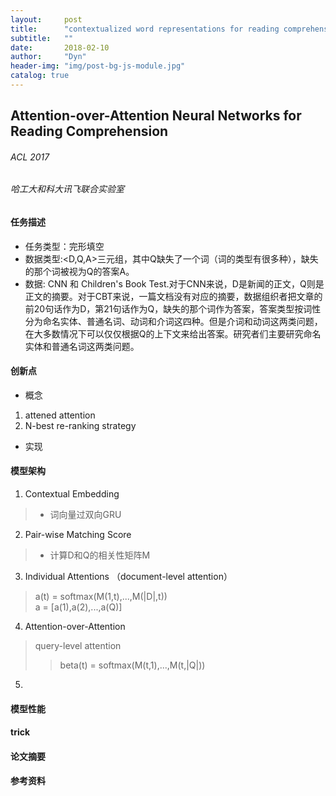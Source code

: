 ```yaml
---
layout:     post
title:      "contextualized word representations for reading comprehension"
subtitle:   ""
date:       2018-02-10
author:     "Dyn"
header-img: "img/post-bg-js-module.jpg"
catalog: true
---
```

## Attention-over-Attention Neural Networks for Reading Comprehension
###### ACL 2017
###### 哈工大和科大讯飞联合实验室

#### 任务描述
* 任务类型：完形填空  
* 数据类型:<D,Q,A>三元组，其中Q缺失了一个词（词的类型有很多种），缺失的那个词被视为Q的答案A。
* 数据: CNN 和 Children's Book Test.对于CNN来说，D是新闻的正文，Q则是正文的摘要。对于CBT来说，一篇文档没有对应的摘要，数据组织者把文章的前20句话作为D，第21句话作为Q，缺失的那个词作为答案，答案类型按词性分为命名实体、普通名词、动词和介词这四种。但是介词和动词这两类问题，在大多数情况下可以仅仅根据Q的上下文来给出答案。研究者们主要研究命名实体和普通名词这两类问题。

#### 创新点
* 概念
1. attened attention
2. N-best re-ranking strategy
* 实现 
#### 模型架构
1. Contextual Embedding
> * 词向量过双向GRU
2. Pair-wise Matching Score
> * 计算D和Q的相关性矩阵M
3. Individual Attentions （document-level attention）
> a(t) = softmax(M(1,t),...,M(|D|,t))  
> a = [a(1),a(2),...,a(Q)]
4. Attention-over-Attention
> query-level attention
>> beta(t) = softmax(M(t,1),...,M(t,|Q|))
5. 
#### 模型性能

#### trick


#### 论文摘要

#### 参考资料

